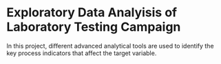 # Exploratory Data Analyisis of Laboratory Testing Campaign

In this project, different advanced analytical tools are used to identify the key process indicators that affect the target variable.
